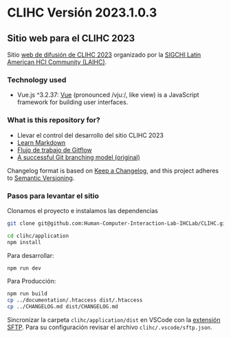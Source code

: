 # CLIHC Versión 2023.1.0.3

## Sitio web para el CLIHC 2023

Sitio [web de difusión de CLIHC 2023](https://clihc2021.laihc.org/) organizado por la [SIGCHI Latin American HCI Community (LAIHC)](http://www.laihc.org/).

### Technology used

* Vue.js ^3.2.37: [Vue](https://vuejs.org/) (pronounced /vjuː/, like view) is a JavaScript framework for building user interfaces.

### What is this repository for?

* Llevar el control del desarrollo del sitio CLIHC 2023
* [Learn Markdown](https://bitbucket.org/tutorials/markdowndemo)
* [Flujo de trabajo de Gitflow](https://www.atlassian.com/es/git/tutorials/comparing-workflows/gitflow-workflow)
* [A successful Git branching model (original)](https://nvie.com/posts/a-successful-git-branching-model/)

Changelog format is based on [Keep a Changelog](https://keepachangelog.com/en/1.0.0/),
and this project adheres to [Semantic Versioning](https://semver.org/spec/v2.0.0.html).

### Pasos para levantar el sitio

Clonamos el proyecto e instalamos las dependencias

``` bash
git clone git@github.com:Human-Computer-Interaction-Lab-IHCLab/CLIHC.git clihc

cd clihc/application
npm install
```

Para desarrollar:

``` bash
npm run dev
```

Para Producción:

``` bash
npm run build
cp ../documentation/.htaccess dist/.htaccess
cp ../CHANGELOG.md dist/CHANGELOG.md
```

Sincronizar la carpeta `clihc/application/dist` en VSCode con la [extensión SFTP](https://github.com/liximomo/vscode-sftp). Para su configuración revisar el archivo `clihc/.vscode/sftp.json`.
